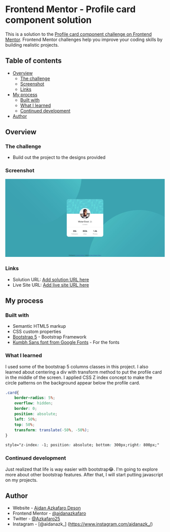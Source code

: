 # Frontend Mentor - Profile card component solution

This is a solution to the [Profile card component challenge on Frontend Mentor](https://www.frontendmentor.io/challenges/profile-card-component-cfArpWshJ). Frontend Mentor challenges help you improve your coding skills by building realistic projects. 

## Table of contents

- [Overview](#overview)
  - [The challenge](#the-challenge)
  - [Screenshot](#screenshot)
  - [Links](#links)
- [My process](#my-process)
  - [Built with](#built-with)
  - [What I learned](#what-i-learned)
  - [Continued development](#continued-development)
- [Author](#author)

## Overview

### The challenge

- Build out the project to the designs provided

### Screenshot

![Result screenshot](images/screenshot.jpg)


### Links

- Solution URL: [Add solution URL here](https://your-solution-url.com)
- Live Site URL: [Add live site URL here](https://your-live-site-url.com)

## My process

### Built with

- Semantic HTML5 markup
- CSS custom properties
- [Bootstrap 5](https://getbootstrap.com/docs/5.0/getting-started/introduction/) - Bootstrap Framework
- [Kumbh Sans font from Google Fonts](https://fonts.google.com/specimen/Kumbh+Sans) - For the fonts

### What I learned

I used some of the bootstrap 5 columns classes in this project. I also learned about centering a div with transform method to put the profile card in the middle of the screen. I applied CSS Z index concept to make the circle patterns on the background appear below the profile card.

```css
.card{
    border-radius: 5%;
    overflow: hidden;
    border: 0;
    position: absolute;
    left: 50%;
    top: 50%;
    transform: translate(-50%, -50%);
}
```

```css
style="z-index: -1; position: absolute; bottom: 300px;right: 800px;"
```


### Continued development

Just realized that life is way easier with bootstrap😂. I'm going to explore more about other bootstrap features. After that, I will start putting javascript on my projects.

## Author

- Website - [Aidan Azkafaro Deson](https://www.linkedin.com/in/aidan-azkafaro-deson-0323221b7/)
- Frontend Mentor - [@aidanazkafaro](https://www.frontendmentor.io/profile/aidanazkafaro)
- Twitter - [@Azkafaro25](https://www.twitter.com/Azkafaro25)
- Instagram - [@aidanazk_] (https://www.instagram.com/aidanazk_/)

